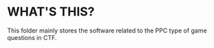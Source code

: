 # WHAT'S THIS?
This folder mainly stores the software related to the PPC type of game questions in CTF.
